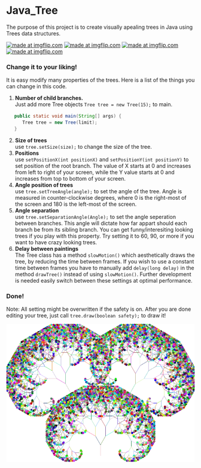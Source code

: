 # Java_Tree

The purpose of this project is to create visually apealing trees in Java using Trees data structures. 

<a href="https://imgflip.com/gif/1wtb3u"><img src="https://i.imgflip.com/1wtb3u.gif" title="made at imgflip.com"/></a>
<a href="https://imgflip.com/gif/1wtbd5"><img src="https://i.imgflip.com/1wtbd5.gif" title="made at imgflip.com"/></a>
<a href="https://imgflip.com/gif/1wtbk7"><img src="https://i.imgflip.com/1wtbk7.gif" title="made at imgflip.com"/></a>
<a href="https://imgflip.com/gif/1wtbnx"><img src="https://i.imgflip.com/1wtbnx.gif" title="made at imgflip.com"/></a>

### Change it to your liking!
It is easy modify many properties of the trees.
Here is a list of the things you can change in this code.
1. **Number of child branches.**  
Just add more Tree objects `Tree tree = new Tree(15);` to main.
```Java
   public static void main(String[] args) {
      Tree tree = new Tree(limit);
   }
```

2. **Size of trees**  
use `tree.setSize(size);` to change the size of the tree.
3. **Positions**  
use `setPositionX(int positionX)` and `setPositionY(int positionY)` to set position of the root branch. The value of X starts at 0 and increases from left to right of your screen, while the Y value starts at 0 and increases from top to bottom of your screen. 
3. **Angle position of trees**  
use `tree.setTreeAngle(angle);` to set the angle of the tree. Angle is measured in counter-clockwise degrees, where 0 is the right-most of the screen and 180 is the left-most of the screen.
3. **Angle separation**  
use `tree.setSeparationAngle(Angle);` to set the angle seperation between branches. This angle will dictate how far appart should each branch be from its sibling branch. You can get funny/interesiting looking trees if you play with this property. Try setting it to 60, 90, or more if you want to have crazy looking trees.
5. **Delay between paintings**    
The Tree class has a method `slowMotion()` which aesthetically draws the tree, by reducing the time between frames.
If you wish to use a constant time between frames you have to manually add `delay(long delay)` in the method `drawTree()` instead of using `slowMotion()`.
Further development is needed easily switch between these settings at optimal performance. 

### Done!
Note: All setting might be overwritten if the safety is on.
After you are done editing your tree, just call `tree.draw(boolean safety);` to draw it!


![alt text](https://github.com/Maickii/Java_Tree/blob/master/2017-03-05%20(2).png "Tree")
